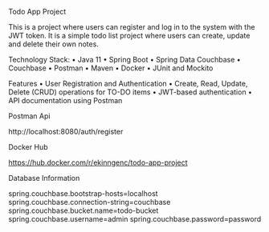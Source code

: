 Todo App Project

This is a project where users can register and log in to the system with the JWT token. It is a simple todo list project where users can create, update and delete their own notes.

Technology Stack: • Java 11 • Spring Boot • Spring Data Couchbase • Couchbase • Postman • Maven • Docker • JUnit and Mockito

Features • User Registration and Authentication • Create, Read, Update, Delete (CRUD) operations for TO-DO items • JWT-based authentication • API documentation using Postman

Postman Api

http://localhost:8080/auth/register

Docker Hub

https://hub.docker.com/r/ekinngenc/todo-app-project

Database Information

spring.couchbase.bootstrap-hosts=localhost
spring.couchbase.connection-string=couchbase
spring.couchbase.bucket.name=todo-bucket
spring.couchbase.username=admin
spring.couchbase.password=password


